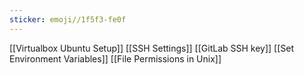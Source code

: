 ```yaml
---
sticker: emoji//1f5f3-fe0f
---
```

[[Virtualbox Ubuntu Setup]]
[[SSH Settings]]
[[GitLab SSH key]]
[[Set Environment Variables]]
[[File Permissions in Unix]]